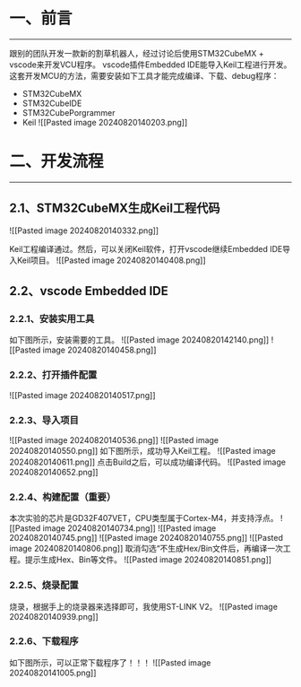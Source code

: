 # 一、前言
---
跟别的团队开发一款新的割草机器人，经过讨论后使用STM32CubeMX + vscode来开发VCU程序。
vscode插件Embedded IDE能导入Keil工程进行开发。
这套开发MCU的方法，需要安装如下工具才能完成编译、下载、debug程序：
- STM32CubeMX
- STM32CubeIDE
- STM32CubePorgrammer
- Keil
![[Pasted image 20240820140203.png]]
# 二、开发流程
---
## 2.1、STM32CubeMX生成Keil工程代码
![[Pasted image 20240820140332.png]]

Keil工程编译通过。然后，可以关闭Keil软件，打开vscode继续Embedded IDE导入Keil项目。
![[Pasted image 20240820140408.png]]

## 2.2、vscode Embedded IDE
### 2.2.1、安装实用工具
如下图所示，安装需要的工具。
![[Pasted image 20240820142140.png]]
![[Pasted image 20240820140458.png]]
### 2.2.2、打开插件配置
![[Pasted image 20240820140517.png]]
### 2.2.3、导入项目
![[Pasted image 20240820140536.png]]
![[Pasted image 20240820140550.png]]
如下图所示，成功导入Keil工程。
![[Pasted image 20240820140611.png]]
点击Build之后，可以成功编译代码。
![[Pasted image 20240820140652.png]]
### 2.2.4、构建配置（重要）
本次实验的芯片是GD32F407VET，CPU类型属于Cortex-M4，并支持浮点。
![[Pasted image 20240820140734.png]]
![[Pasted image 20240820140745.png]]
![[Pasted image 20240820140755.png]]
![[Pasted image 20240820140806.png]]
取消勾选“不生成Hex/Bin文件后，再编译一次工程。提示生成Hex、Bin等文件。
![[Pasted image 20240820140851.png]]
### 2.2.5、烧录配置
烧录，根据手上的烧录器来选择即可，我使用ST-LINK V2。
![[Pasted image 20240820140939.png]]
### 2.2.6、下载程序
如下图所示，可以正常下载程序了！！！
![[Pasted image 20240820141005.png]]